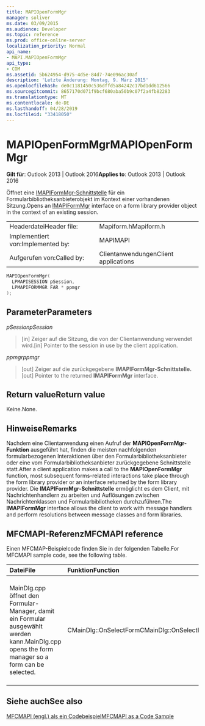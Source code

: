 ```yaml
---
title: MAPIOpenFormMgr
manager: soliver
ms.date: 03/09/2015
ms.audience: Developer
ms.topic: reference
ms.prod: office-online-server
localization_priority: Normal
api_name:
- MAPI.MAPIOpenFormMgr
api_type:
- COM
ms.assetid: 5b624954-d975-4d5e-84d7-74e096ac30af
description: 'Letzte Änderung: Montag, 9. März 2015'
ms.openlocfilehash: de0c1181450c536dffd5a84242c17bd1dd612566
ms.sourcegitcommit: 8657170d071f9bcf680aba50b9c07f2a4fb82283
ms.translationtype: MT
ms.contentlocale: de-DE
ms.lasthandoff: 04/28/2019
ms.locfileid: "33418050"
---
```

# <a name="mapiopenformmgr"></a><span data-ttu-id="bff78-103">MAPIOpenFormMgr</span><span class="sxs-lookup"><span data-stu-id="bff78-103">MAPIOpenFormMgr</span></span>

  
  
<span data-ttu-id="bff78-104">**Gilt für**: Outlook 2013 | Outlook 2016</span><span class="sxs-lookup"><span data-stu-id="bff78-104">**Applies to**: Outlook 2013 | Outlook 2016</span></span> 
  
<span data-ttu-id="bff78-105">Öffnet eine [IMAPIFormMgr-Schnittstelle](imapiformmgriunknown.md) für ein Formularbibliotheksanbieterobjekt im Kontext einer vorhandenen Sitzung.</span><span class="sxs-lookup"><span data-stu-id="bff78-105">Opens an [IMAPIFormMgr](imapiformmgriunknown.md) interface on a form library provider object in the context of an existing session.</span></span> 
  
|||
|:-----|:-----|
|<span data-ttu-id="bff78-106">Headerdatei</span><span class="sxs-lookup"><span data-stu-id="bff78-106">Header file:</span></span>  <br/> |<span data-ttu-id="bff78-107">Mapiform.h</span><span class="sxs-lookup"><span data-stu-id="bff78-107">Mapiform.h</span></span>  <br/> |
|<span data-ttu-id="bff78-108">Implementiert von:</span><span class="sxs-lookup"><span data-stu-id="bff78-108">Implemented by:</span></span>  <br/> |<span data-ttu-id="bff78-109">MAPI</span><span class="sxs-lookup"><span data-stu-id="bff78-109">MAPI</span></span>  <br/> |
|<span data-ttu-id="bff78-110">Aufgerufen von:</span><span class="sxs-lookup"><span data-stu-id="bff78-110">Called by:</span></span>  <br/> |<span data-ttu-id="bff78-111">Clientanwendungen</span><span class="sxs-lookup"><span data-stu-id="bff78-111">Client applications</span></span>  <br/> |
   
```cpp
MAPIOpenFormMgr(
  LPMAPISESSION pSession,
  LPMAPIFORMMGR FAR * ppmgr
);
```

## <a name="parameters"></a><span data-ttu-id="bff78-112">Parameter</span><span class="sxs-lookup"><span data-stu-id="bff78-112">Parameters</span></span>

 <span data-ttu-id="bff78-113">_pSession_</span><span class="sxs-lookup"><span data-stu-id="bff78-113">_pSession_</span></span>
  
> <span data-ttu-id="bff78-114">[in] Zeiger auf die Sitzung, die von der Clientanwendung verwendet wird.</span><span class="sxs-lookup"><span data-stu-id="bff78-114">[in] Pointer to the session in use by the client application.</span></span>
    
 <span data-ttu-id="bff78-115">_ppmgr_</span><span class="sxs-lookup"><span data-stu-id="bff78-115">_ppmgr_</span></span>
  
> <span data-ttu-id="bff78-116">[out] Zeiger auf die zurückgegebene **IMAPIFormMgr-Schnittstelle.**</span><span class="sxs-lookup"><span data-stu-id="bff78-116">[out] Pointer to the returned **IMAPIFormMgr** interface.</span></span> 
    
## <a name="return-value"></a><span data-ttu-id="bff78-117">Return value</span><span class="sxs-lookup"><span data-stu-id="bff78-117">Return value</span></span>

<span data-ttu-id="bff78-118">Keine.</span><span class="sxs-lookup"><span data-stu-id="bff78-118">None.</span></span>
  
## <a name="remarks"></a><span data-ttu-id="bff78-119">Hinweise</span><span class="sxs-lookup"><span data-stu-id="bff78-119">Remarks</span></span>

<span data-ttu-id="bff78-120">Nachdem eine Clientanwendung einen Aufruf der **MAPIOpenFormMgr-Funktion** ausgeführt hat, finden die meisten nachfolgenden formularbezogenen Interaktionen über den Formularbibliotheksanbieter oder eine vom Formularbibliotheksanbieter zurückgegebene Schnittstelle statt.</span><span class="sxs-lookup"><span data-stu-id="bff78-120">After a client application makes a call to the **MAPIOpenFormMgr** function, most subsequent forms-related interactions take place through the form library provider or an interface returned by the form library provider.</span></span> <span data-ttu-id="bff78-121">Die **IMAPIFormMgr-Schnittstelle** ermöglicht es dem Client, mit Nachrichtenhandlern zu arbeiten und Auflösungen zwischen Nachrichtenklassen und Formularbibliotheken durchzuführen.</span><span class="sxs-lookup"><span data-stu-id="bff78-121">The **IMAPIFormMgr** interface allows the client to work with message handlers and perform resolutions between message classes and form libraries.</span></span> 
  
## <a name="mfcmapi-reference"></a><span data-ttu-id="bff78-122">MFCMAPI-Referenz</span><span class="sxs-lookup"><span data-stu-id="bff78-122">MFCMAPI reference</span></span>

<span data-ttu-id="bff78-123">Einen MFCMAP-Beispielcode finden Sie in der folgenden Tabelle.</span><span class="sxs-lookup"><span data-stu-id="bff78-123">For MFCMAPI sample code, see the following table.</span></span>
  
|<span data-ttu-id="bff78-124">**Datei**</span><span class="sxs-lookup"><span data-stu-id="bff78-124">**File**</span></span>|<span data-ttu-id="bff78-125">**Funktion**</span><span class="sxs-lookup"><span data-stu-id="bff78-125">**Function**</span></span>|<span data-ttu-id="bff78-126">**Comment**</span><span class="sxs-lookup"><span data-stu-id="bff78-126">**Comment**</span></span>|
|:-----|:-----|:-----|
|<span data-ttu-id="bff78-127">MainDlg.cpp öffnet den Formular-Manager, damit ein Formular ausgewählt werden kann.</span><span class="sxs-lookup"><span data-stu-id="bff78-127">MainDlg.cpp opens the form manager so a form can be selected.</span></span>  <br/> |<span data-ttu-id="bff78-128">CMainDlg::OnSelectForm</span><span class="sxs-lookup"><span data-stu-id="bff78-128">CMainDlg::OnSelectForm</span></span>  <br/> |<span data-ttu-id="bff78-129">MFCMAPI verwendet die **MAPIOpenFormMgr-Methode,** um den Formular-Manager zu öffnen, damit ein Formular ausgewählt werden kann.</span><span class="sxs-lookup"><span data-stu-id="bff78-129">MFCMAPI uses the **MAPIOpenFormMgr** method to open the form manager so a form can be selected.</span></span>  <br/> |
   
## <a name="see-also"></a><span data-ttu-id="bff78-130">Siehe auch</span><span class="sxs-lookup"><span data-stu-id="bff78-130">See also</span></span>



[<span data-ttu-id="bff78-131">MFCMAPI (engl.) als ein Codebeispiel</span><span class="sxs-lookup"><span data-stu-id="bff78-131">MFCMAPI as a Code Sample</span></span>](mfcmapi-as-a-code-sample.md)

